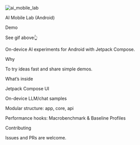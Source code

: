 
![ai_mobile_lab](https://github.com/user-attachments/assets/3d7d500b-63c0-4b7b-9b9d-44a74689762d)


AI Mobile Lab (Android)

Demo

See gif above👆

On-device AI experiments for Android with Jetpack Compose.

Why

To try ideas fast and share simple demos.

What’s inside

Jetpack Compose UI

On-device LLM/chat samples

Modular structure: app, core, api

Performance hooks: Macrobenchmark & Baseline Profiles

Contributing

Issues and PRs are welcome.
